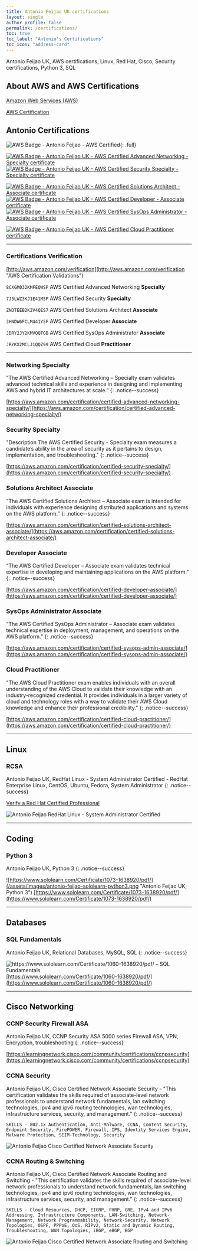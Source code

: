 ```yaml
---
title: Antonio Feijao UK certifications
layout: single
author_profile: false
permalink: /certifications/
toc: true
toc_label: "Antonio's Certifications"
toc_icon: "address-card"
---
```


Antonio Feijao UK, AWS certifications, Linux, Red Hat, Cisco, Security certifications, Python 3, SQL

## About AWS and AWS Certifications

[Amazon Web Services (AWS)](https://aws.amazon.com/)

[AWS Certification](https://aws.amazon.com/certification/)

## Antonio Certifications

![AWS Badge - Antonio Feijao - AWS Certified](/assets/images/aws-certified-logo-1176x600-color.png){: .full}

[![AWS Badge - Antonio Feijao UK - AWS Certified Advanced Networking - Specialty certificate][1]][2]
[![AWS Badge - Antonio Feijao UK - AWS Certified Security Specialty  - Specialty certificate][3]][4]

[![AWS Badge - Antonio Feijao UK - AWS Certified Solutions Architect - Associate certificate][5]][6]
[![AWS Badge - Antonio Feijao UK - AWS Certified Developer - Associate certificate][7]][8]
[![AWS Badge - Antonio Feijao UK - AWS Certified SysOps Administrator - Associate certificate][9]][10]

[![AWS Badge - Antonio Feijao UK - AWS Certified Cloud Practitioner certificate][11]][12]


[1]: /assets/images/Antonio-Feijao-AWS-Certified-Advanced-Networking-Specialty.png "Antonio Feijao UK, AWS Certified Advanced Networking Specialty Certificated"
[2]: https://www.certmetrics.com/amazon/public/badge.aspx?i=6&t=c&d=2018-11-20&ci=AWS00280650

[3]: /assets/images/Antonio-Feijao-AWS-Certified-Security-Specialty.png "Antonio Feijao UK, AWS Certified Security Specialty Certificated"
[4]: https://www.certmetrics.com/amazon/public/badge.aspx?i=7&t=c&d=2019-02-26&ci=AWS00280650

[5]: /assets/images/Antonio-Feijao-AWS-Certified-Solutions-Architect-Associate.png "Antonio Feijao UK, AWS Certified Solutions Architect Associate Certificate"
[6]: https://www.certmetrics.com/amazon/public/badge.aspx?i=1&t=c&d=2017-07-17&ci=AWS00280650

[7]: /assets/images/Antonio-Feijao-AWS-Certified-Developer-Associate.png "Antonio Feijao UK, AWS Certified Developer Associate Certificate"
[8]: https://www.certmetrics.com/amazon/public/badge.aspx?i=2&t=c&d=2018-01-29&ci=AWS00280650

[9]: /assets/images/Antonio-Feijao-AWS-Certified-SysOps-Administrator-Associate.png "Antonio Feijao UK, AWS Certified Sysops Administrator Associate Certificate"
[10]: https://www.certmetrics.com/amazon/public/badge.aspx?i=3&t=c&d=2018-11-21&ci=AWS00280650


[11]: /assets/images/Antonio-Feijao-AWS-Certified-Cloud-Practitioner.png "Antonio Feijao UK, AWS Certified Cloud Practitioner"
[12]: https://www.certmetrics.com/amazon/public/badge.aspx?i=9&t=c&d=2019-02-25&ci=AWS00280650

---

### Certifications Verification

[http://aws.amazon.com/verification](http://aws.amazon.com/verification "AWS Certification Validations")

```8CXGM032KMFEQWSP``` AWS Certified Advanced Networking **Specialty**

```7J5LWZ3KJ1E41MSP``` AWS Certified Security **Specialty**

```ZNDTEEB2K2V4QES7``` AWS Certified Solutions Architect **Associate**

```3HNDW6FCLM441Y5F``` AWS Certified Developer **Associate**

```JDRY2JY2KMVQQTGB``` AWS Certified SysOps Administrator **Associate**
  
```JRYKX2MCLJ1QQZ99``` AWS Certified Cloud **Practitioner**
  
---

### Networking Specialty

“The AWS Certified Advanced Networking – Specialty exam validates advanced technical skills and experience in designing and implementing AWS and hybrid IT architectures at scale.”
{: .notice--success}

[https://aws.amazon.com/certification/certified-advanced-networking-specialty/](https://aws.amazon.com/certification/certified-advanced-networking-specialty/)

### Security Specialty

"Description The AWS Certified Security - Specialty exam measures a candidate’s ability in the area of security as it pertains to design, implementation, and troubleshooting."
{: .notice--success}

[https://aws.amazon.com/certification/certified-security-specialty/](https://aws.amazon.com/certification/certified-security-specialty/)

### Solutions Architect Associate

“The AWS Certified Solutions Architect – Associate exam is intended for individuals with experience designing distributed applications and systems on the AWS platform.”
{: .notice--success}

[https://aws.amazon.com/certification/certified-solutions-architect-associate/](https://aws.amazon.com/certification/certified-solutions-architect-associate/)

### Developer Associate

“The AWS Certified Developer – Associate exam validates technical expertise in developing and maintaining applications on the AWS platform.”
{: .notice--success}

[https://aws.amazon.com/certification/certified-developer-associate/](https://aws.amazon.com/certification/certified-developer-associate/)

### SysOps Administrator Associate

“The AWS Certified SysOps Administrator – Associate exam validates technical expertise in deployment, management, and operations on the AWS platform.”
{: .notice--success}

[https://aws.amazon.com/certification/certified-sysops-admin-associate/](https://aws.amazon.com/certification/certified-sysops-admin-associate/)

### Cloud Practitioner

"The AWS Cloud Practitioner exam enables individuals with an overall understanding of the AWS Cloud to validate their knowledge with an industry-recognized credential. It provides individuals in a larger variety of cloud and technology roles with a way to validate their AWS Cloud knowledge and enhance their professional credibility."
{: .notice--success}

[https://aws.amazon.com/certification/certified-cloud-practitioner/](https://aws.amazon.com/certification/certified-cloud-practitioner/)

---

## Linux

### RCSA

Antonio Feijao UK, RedHat Linux - System Administrator Certified - RedHat Enterprise Linux, CentOS, Ubuntu, Fedora, System Administrator
{: .notice--success}

[Verify a Red Hat Certified Professional](https://www.redhat.com/rhtapps/services/verify?certId=130-167-661)

![Antonio Feijao RedHat Linux - System Administrator Certified](/assets/images/antonio-feijao-redhat-certified-sys-admin.png "Antonio Feijao UK, RedHat Linux - System Administrator Certified")

---

## Coding

### Python 3

Antonio Feijao UK, Python 3
{: .notice--success}


![https://www.sololearn.com/Certificate/1073-1638920/pdf/](/assets/images/antonio-feijao-sololearn-python3.png "Antonio Feijao UK, Python 3")
[https://www.sololearn.com/Certificate/1073-1638920/pdf/](https://www.sololearn.com/Certificate/1073-1638920/pdf/)

---

## Databases

### SQL Fundamentals

Antonio Feijao UK, Relational Databases, MySQL, SQL
{: .notice--success}

![https://www.sololearn.com/Certificate/1060-1638920/pdf/ – SQL Fundamentals](/assets/images/antonio-feijao-sololearn-sql-fundamentals.png "Antonio Feijao UK, Databases, MySQL, SQL")
[https://www.sololearn.com/Certificate/1060-1638920/pdf/](https://www.sololearn.com/Certificate/1060-1638920/pdf/)

---

## Cisco Networking

### CCNP Security Firewall ASA

Antonio Feijao UK, CCNP Security ASA 5000 series Firewall ASA, VPN, Encryption, troubleshooting
{: .notice--success}

[https://learningnetwork.cisco.com/community/certifications/ccnpsecurity](https://learningnetwork.cisco.com/community/certifications/ccnpsecurity)

### CCNA Security

Antonio Feijao UK, Cisco Certified Network Associate Security - "This certification validates the skills required of associate-level network professionals to understand network fundamentals, lan switching technologies, ipv4 and ipv6 routing technologies, wan technologies, infrastructure services, security, and management."
{: .notice--success}

`SKILLS - 802.1x Authentication, Anti-Malware, CCNA, Content Security, Endpoint Security, FirePOWER, Firewall, IPS, Identity Services Engine, Malware Protection, SEIM-Technology, Security`

![Antonio Feijao Cisco Certified Network Associate Security](/assets/images/cisco-ccna-security.png "Antonio Feijao UK, Cisco CCNA Security")

### CCNA Routing & Switching

Antonio Feijao UK, Cisco Certified Network Associate Routing and Switching - "This certification validates the skills required of associate-level network professionals to understand network fundamentals, lan switching technologies, ipv4 and ipv6 routing technologies, wan technologies, infrastructure services, security, and management."
{: .notice--success}

`SKILLS - Cloud Resources, DHCP, EIGRP, FHRP, GRE, IPv4 and IPv6 Addressing, Infrastructure Components, LAN-Switching, Network-Management, Network Programmability, Network-Security, Network Topologies, OSPF, PPPoE, QoS, RIPv2, Static and Dynamic Routing, Troubleshooting, WAN Topologies, iBGP, eBGP, BGP`

![Antonio Feijao Cisco Certified Network Associate Routing and Switching](/assets/images/cisco-ccna-r-26s.png "Antonio Feijao UK, Cisco CCNA Routing and Switching")
